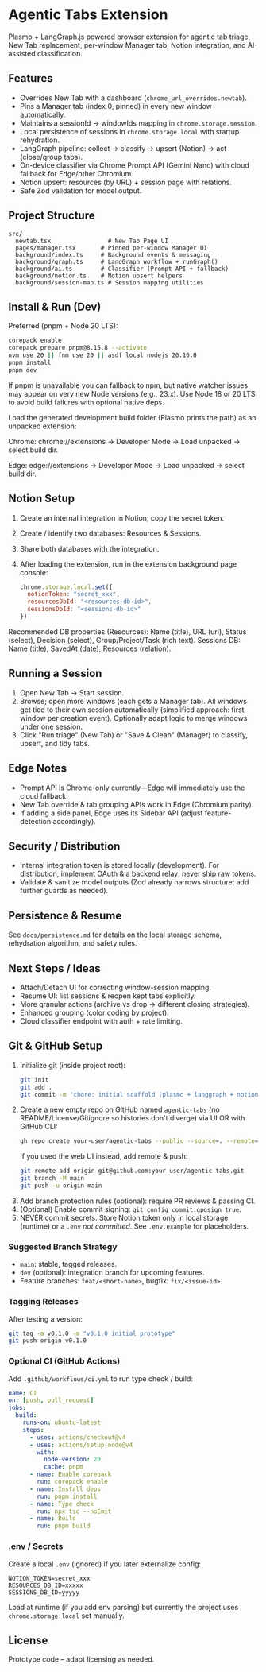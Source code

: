 # Agentic Tabs Extension

Plasmo + LangGraph.js powered browser extension for agentic tab triage, New Tab replacement, per-window Manager tab, Notion integration, and AI-assisted classification.

## Features

- Overrides New Tab with a dashboard (`chrome_url_overrides.newtab`).
- Pins a Manager tab (index 0, pinned) in every new window automatically.
- Maintains a sessionId → windowIds mapping in `chrome.storage.session`.
- Local persistence of sessions in `chrome.storage.local` with startup rehydration.
- LangGraph pipeline: collect → classify → upsert (Notion) → act (close/group tabs).
- On-device classifier via Chrome Prompt API (Gemini Nano) with cloud fallback for Edge/other Chromium.
- Notion upsert: resources (by URL) + session page with relations.
- Safe Zod validation for model output.

## Project Structure

```
src/
  newtab.tsx                # New Tab Page UI
  pages/manager.tsx       # Pinned per-window Manager UI
  background/index.ts     # Background events & messaging
  background/graph.ts     # LangGraph workflow + runGraph()
  background/ai.ts        # Classifier (Prompt API + fallback)
  background/notion.ts    # Notion upsert helpers
  background/session-map.ts # Session mapping utilities
```

## Install & Run (Dev)

Preferred (pnpm + Node 20 LTS):

```bash
corepack enable
corepack prepare pnpm@8.15.8 --activate
nvm use 20 || fnm use 20 || asdf local nodejs 20.16.0
pnpm install
pnpm dev
```

If pnpm is unavailable you can fallback to npm, but native watcher issues may appear on very new Node versions (e.g., 23.x). Use Node 18 or 20 LTS to avoid build failures with optional native deps.

Load the generated development build folder (Plasmo prints the path) as an unpacked extension:

Chrome: chrome://extensions → Developer Mode → Load unpacked → select build dir.

Edge: edge://extensions → Developer Mode → Load unpacked → select build dir.

## Notion Setup

1. Create an internal integration in Notion; copy the secret token.
2. Create / identify two databases: Resources & Sessions.
3. Share both databases with the integration.
4. After loading the extension, run in the extension background page console:

   ```js
   chrome.storage.local.set({
     notionToken: "secret_xxx",
     resourcesDbId: "<resources-db-id>",
     sessionsDbId: "<sessions-db-id>"
   })
   ```

Recommended DB properties (Resources): Name (title), URL (url), Status (select), Decision (select), Group/Project/Task (rich text). Sessions DB: Name (title), SavedAt (date), Resources (relation).

## Running a Session

1. Open New Tab → Start session.
2. Browse; open more windows (each gets a Manager tab). All windows get tied to their own session automatically (simplified approach: first window per creation event). Optionally adapt logic to merge windows under one session.
3. Click "Run triage" (New Tab) or "Save & Clean" (Manager) to classify, upsert, and tidy tabs.

## Edge Notes

- Prompt API is Chrome-only currently—Edge will immediately use the cloud fallback.
- New Tab override & tab grouping APIs work in Edge (Chromium parity).
- If adding a side panel, Edge uses its Sidebar API (adjust feature-detection accordingly).

## Security / Distribution

- Internal integration token is stored locally (development). For distribution, implement OAuth & a backend relay; never ship raw tokens.
- Validate & sanitize model outputs (Zod already narrows structure; add further guards as needed).

## Persistence & Resume

See `docs/persistence.md` for details on the local storage schema, rehydration algorithm, and safety rules.

## Next Steps / Ideas

- Attach/Detach UI for correcting window-session mapping.
- Resume UI: list sessions & reopen kept tabs explicitly.
- More granular actions (archive vs drop → different closing strategies).
- Enhanced grouping (color coding by project).
- Cloud classifier endpoint with auth + rate limiting.

## Git & GitHub Setup

1. Initialize git (inside project root):
   ```bash
   git init
   git add .
   git commit -m "chore: initial scaffold (plasmo + langgraph + notion integration)"
   ```
2. Create a new empty repo on GitHub named `agentic-tabs` (no README/License/Gitignore so histories don't diverge) via UI OR with GitHub CLI:
   ```bash
   gh repo create your-user/agentic-tabs --public --source=. --remote=origin --description "Agentic tab triage extension" --push
   ```
   If you used the web UI instead, add remote & push:
   ```bash
   git remote add origin git@github.com:your-user/agentic-tabs.git
   git branch -M main
   git push -u origin main
   ```
3. Add branch protection rules (optional): require PR reviews & passing CI.
4. (Optional) Enable commit signing: `git config commit.gpgsign true`.
5. NEVER commit secrets. Store Notion token only in local storage (runtime) or a `.env` *not committed*. See `.env.example` for placeholders.

### Suggested Branch Strategy
* `main`: stable, tagged releases.
* `dev` (optional): integration branch for upcoming features.
* Feature branches: `feat/<short-name>`, bugfix: `fix/<issue-id>`.

### Tagging Releases
After testing a version:
```bash
git tag -a v0.1.0 -m "v0.1.0 initial prototype"
git push origin v0.1.0
```

### Optional CI (GitHub Actions)
Add `.github/workflows/ci.yml` to run type check / build:
```yaml
name: CI
on: [push, pull_request]
jobs:
  build:
    runs-on: ubuntu-latest
    steps:
      - uses: actions/checkout@v4
      - uses: actions/setup-node@v4
        with:
          node-version: 20
          cache: pnpm
      - name: Enable corepack
        run: corepack enable
      - name: Install deps
        run: pnpm install
      - name: Type check
        run: npx tsc --noEmit
      - name: Build
        run: pnpm build
```

### .env / Secrets
Create a local `.env` (ignored) if you later externalize config:
```
NOTION_TOKEN=secret_xxx
RESOURCES_DB_ID=xxxxx
SESSIONS_DB_ID=yyyyy
```
Load at runtime (if you add env parsing) but currently the project uses `chrome.storage.local` set manually.

## License

Prototype code – adapt licensing as needed.
